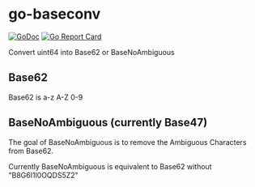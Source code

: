 # go-baseconv

[![GoDoc](https://godoc.org/github.com/bryanjeal/go-baseconv?status.svg)](https://godoc.org/github.com/bryanjeal/go-baseconv)
[![Go Report Card](https://goreportcard.com/badge/github.com/bryanjeal/go-baseconv)](https://goreportcard.com/report/github.com/bryanjeal/go-baseconv)

Convert uint64 into Base62 or BaseNoAmbiguous

## Base62
Base62 is a-z A-Z 0-9

## BaseNoAmbiguous (currently Base47)
The goal of BaseNoAmbiguous is to remove the Ambiguous Characters from Base62.

Currently BaseNoAmbiguous is equivalent to Base62 without "B8G6I1l0OQDS5Z2"
